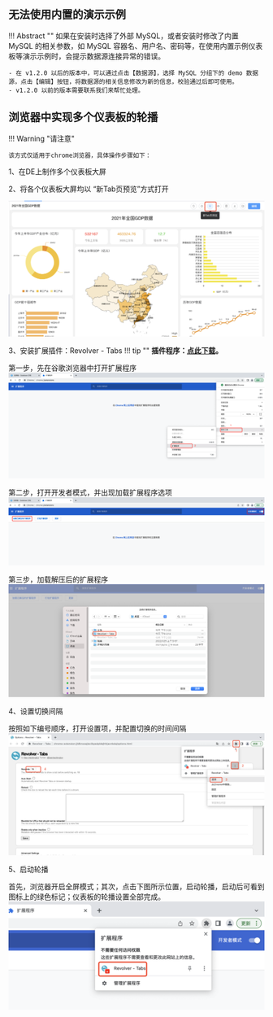 ## 无法使用内置的演示示例

!!! Abstract ""
    如果在安装时选择了外部 MySQL，或者安装时修改了内置 MySQL 的相关参数，如 MySQL 容器名、用户名、密码等，在使用内置示例仪表板等演示示例时，会提示数据源连接异常的错误。  

    - 在 v1.2.0 以后的版本中，可以通过点击【数据源】，选择 MySQL 分组下的 demo 数据源，点击【编辑】按钮，将数据源的相关信息修改为新的信息，校验通过后即可使用。  
    - v1.2.0 以前的版本需要联系我们来帮忙处理。

## 浏览器中实现多个仪表板的轮播
!!! Warning "请注意"

    该方式仅适用于chrome浏览器，具体操作步骤如下：
1、在DE上制作多个仪表板大屏

2、将各个仪表板大屏均以 “新Tab页预览”方式打开

![仪表板轮播](../img/faq/panel_faq/新tab页方式打开.png)

3、安装扩展插件：Revolver - Tabs
!!! tip ""
**插件程序：<a href="../Revolver-Tabs.zip" target="_blank">点此下载</a>。**

第一步，先在谷歌浏览器中打开扩展程序
![仪表板轮播](../img/faq/panel_faq/安装插件第一步.png)

第二步，打开开发者模式，并出现加载扩展程序选项
![仪表板轮播](../img/faq/panel_faq/安装插件第二步.png)

第三步，加载解压后的扩展程序
![仪表板轮播](../img/faq/panel_faq/安装插件第三步.png)

4、设置切换间隔

按照如下编号顺序，打开设置项，并配置切换的时间间隔
![仪表板轮播](../img/faq/panel_faq/设置间隔.png)

5、启动轮播

首先，浏览器开启全屏模式；其次，点击下图所示位置，启动轮播，启动后可看到图标上的绿色标记；仪表板的轮播设置全部完成。
![仪表板轮播](../img/faq/panel_faq/启动轮播.png)

